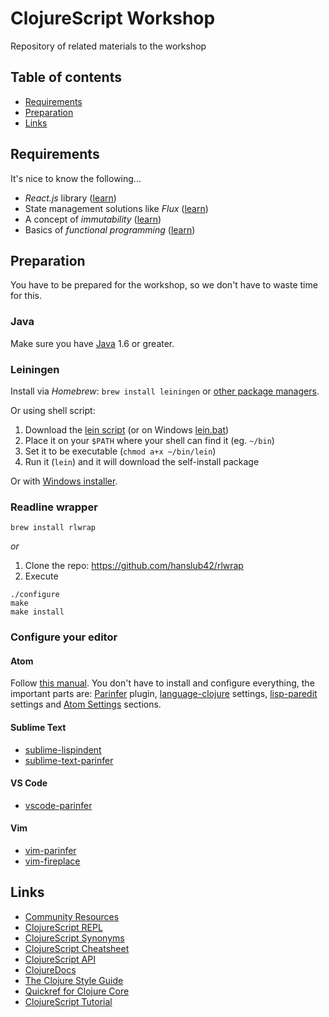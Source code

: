 # ClojureScript Workshop

Repository of related materials to the workshop

## Table of contents

- [Requirements](#requirements)
- [Preparation](#preparation)
- [Links](#links)

## Requirements

It's nice to know the following...

- *React.js* library ([learn](http://blog.andrewray.me/reactjs-for-stupid-people/))
- State management solutions like *Flux* ([learn](http://blog.andrewray.me/flux-for-stupid-people/))
- A concept of *immutability* ([learn](https://miles.no/blogg/why-care-about-functional-programming-part-1-immutability))
- Basics of *functional programming* ([learn](http://www.slideshare.net/velvetflair/functional-programming-fundamentals))

## Preparation

You have to be prepared for the workshop, so we don't have to waste time for this.

### Java

Make sure you have [Java](http://www.oracle.com/technetwork/java/javase/downloads/index.html) 1.6 or greater.

### Leiningen

Install via *Homebrew*: `brew install leiningen` or [other package managers](https://github.com/technomancy/leiningen/wiki/Packaging).

Or using shell script:

1. Download the [lein script](https://raw.githubusercontent.com/technomancy/leiningen/stable/bin/lein) (or on Windows [lein.bat](https://raw.githubusercontent.com/technomancy/leiningen/stable/bin/lein.bat))
2. Place it on your `$PATH` where your shell can find it (eg. `~/bin`)
3. Set it to be executable (`chmod a+x ~/bin/lein`)
4. Run it (`lein`) and it will download the self-install package

Or with [Windows installer](http://leiningen-win-installer.djpowell.net/).

### Readline wrapper

`brew install rlwrap`

*or*

1. Clone the repo: https://github.com/hanslub42/rlwrap
2. Execute

```
./configure
make
make install
```

### Configure your editor

#### Atom

Follow [this manual](https://gist.github.com/jasongilman/d1f70507bed021b48625). You don't have to install and configure everything, the important parts are: [Parinfer](https://github.com/oakmac/atom-parinfer) plugin, [language-clojure](https://gist.github.com/jasongilman/d1f70507bed021b48625#language-clojure) settings, [lisp-paredit](https://gist.github.com/jasongilman/d1f70507bed021b48625#lisp-paredit) settings and [Atom Settings](https://gist.github.com/jasongilman/d1f70507bed021b48625#atom-settings) sections.

#### Sublime Text

- [sublime-lispindent](https://github.com/odyssomay/sublime-lispindent)
- [sublime-text-parinfer](https://github.com/oakmac/sublime-text-parinfer)

#### VS Code

- [vscode-parinfer](https://github.com/narma/vscode-parinfer)

#### Vim

- [vim-parinfer](https://github.com/bhurlow/vim-parinfer)
- [vim-fireplace](https://github.com/tpope/vim-fireplace)

## Links

- [Community Resources](http://clojure.org/community/resources)
- [ClojureScript REPL](http://jaredforsyth.com/reepl/)
- [ClojureScript Synonyms](https://kanaka.github.io/clojurescript/web/synonym.html)
- [ClojureScript Cheatsheet](http://cljs.info/cheatsheet/)
- [ClojureScript API](http://cljs.github.io/api/)
- [ClojureDocs](https://clojuredocs.org/)
- [The Clojure Style Guide](https://github.com/bbatsov/clojure-style-guide)
- [Quickref for Clojure Core](https://clojuredocs.org/quickref)
- [ClojureScript Tutorial](https://www.niwi.nz/cljs-workshop/)
